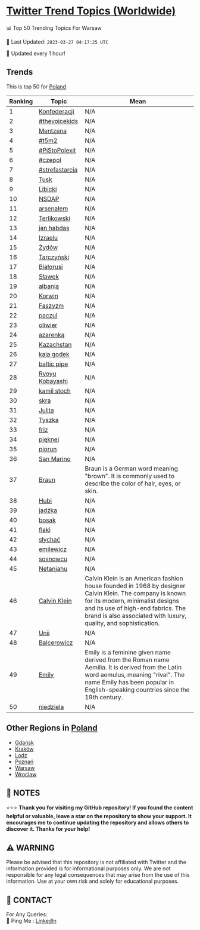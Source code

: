 [Twitter Trend Topics (Worldwide)](https://github.com/ErcinDedeoglu/Twitter-Trend-Topics)
==========


📊 Top 50 Trending Topics For Warsaw

📆 Last Updated: `2023-03-27 04:17:25 UTC`

🔧 Updated every 1 hour!


## Trends

This is top 50 for [Poland](</Poland>)

| Ranking | Topic | Mean |
| ------- | ------------ | ------------ |
| 1 | [Konfederacji](http://twitter.com/search?q=Konfederacji) | N/A |
| 2 | [#thevoicekids](http://twitter.com/search?q=%23thevoicekids) | N/A |
| 3 | [Mentzena](http://twitter.com/search?q=Mentzena) | N/A |
| 4 | [#t5m2](http://twitter.com/search?q=%23t5m2) | N/A |
| 5 | [#PiStoPolexit](http://twitter.com/search?q=%23PiStoPolexit) | N/A |
| 6 | [#czepol](http://twitter.com/search?q=%23czepol) | N/A |
| 7 | [#strefastarcia](http://twitter.com/search?q=%23strefastarcia) | N/A |
| 8 | [Tusk](http://twitter.com/search?q=Tusk) | N/A |
| 9 | [Libicki](http://twitter.com/search?q=Libicki) | N/A |
| 10 | [NSDAP](http://twitter.com/search?q=NSDAP) | N/A |
| 11 | [arsenałem](http://twitter.com/search?q=arsena%c5%82em) | N/A |
| 12 | [Terlikowski](http://twitter.com/search?q=Terlikowski) | N/A |
| 13 | [jan habdas](http://twitter.com/search?q=jan+habdas) | N/A |
| 14 | [Izraelu](http://twitter.com/search?q=Izraelu) | N/A |
| 15 | [Żydów](http://twitter.com/search?q=%c5%bbyd%c3%b3w) | N/A |
| 16 | [Tarczyński](http://twitter.com/search?q=Tarczy%c5%84ski) | N/A |
| 17 | [Białorusi](http://twitter.com/search?q=Bia%c5%82orusi) | N/A |
| 18 | [Sławek](http://twitter.com/search?q=S%c5%82awek) | N/A |
| 19 | [albanią](http://twitter.com/search?q=albani%c4%85) | N/A |
| 20 | [Korwin](http://twitter.com/search?q=Korwin) | N/A |
| 21 | [Faszyzm](http://twitter.com/search?q=Faszyzm) | N/A |
| 22 | [paczul](http://twitter.com/search?q=paczul) | N/A |
| 23 | [oliwier](http://twitter.com/search?q=oliwier) | N/A |
| 24 | [azarenką](http://twitter.com/search?q=azarenk%c4%85) | N/A |
| 25 | [Kazachstan](http://twitter.com/search?q=Kazachstan) | N/A |
| 26 | [kaja godek](http://twitter.com/search?q=kaja+godek) | N/A |
| 27 | [baltic pipe](http://twitter.com/search?q=baltic+pipe) | N/A |
| 28 | [Ryoyu Kobayashi](http://twitter.com/search?q=Ryoyu+Kobayashi) | N/A |
| 29 | [kamil stoch](http://twitter.com/search?q=kamil+stoch) | N/A |
| 30 | [skra](http://twitter.com/search?q=skra) | N/A |
| 31 | [Julita](http://twitter.com/search?q=Julita) | N/A |
| 32 | [Tyszka](http://twitter.com/search?q=Tyszka) | N/A |
| 33 | [friz](http://twitter.com/search?q=friz) | N/A |
| 34 | [pięknej](http://twitter.com/search?q=pi%c4%99knej) | N/A |
| 35 | [piorun](http://twitter.com/search?q=piorun) | N/A |
| 36 | [San Marino](http://twitter.com/search?q=San+Marino) | N/A |
| 37 | [Braun](http://twitter.com/search?q=Braun) | Braun is a German word meaning "brown". It is commonly used to describe the color of hair, eyes, or skin. |
| 38 | [Hubi](http://twitter.com/search?q=Hubi) | N/A |
| 39 | [jadźka](http://twitter.com/search?q=jad%c5%baka) | N/A |
| 40 | [bosak](http://twitter.com/search?q=bosak) | N/A |
| 41 | [flaki](http://twitter.com/search?q=flaki) | N/A |
| 42 | [słychać](http://twitter.com/search?q=s%c5%82ycha%c4%87) | N/A |
| 43 | [emilewicz](http://twitter.com/search?q=emilewicz) | N/A |
| 44 | [sosnowcu](http://twitter.com/search?q=sosnowcu) | N/A |
| 45 | [Netanjahu](http://twitter.com/search?q=Netanjahu) | N/A |
| 46 | [Calvin Klein](http://twitter.com/search?q=Calvin+Klein) | Calvin Klein is an American fashion house founded in 1968 by designer Calvin Klein. The company is known for its modern, minimalist designs and its use of high-end fabrics. The brand is also associated with luxury, quality, and sophistication. |
| 47 | [Unii](http://twitter.com/search?q=Unii) | N/A |
| 48 | [Balcerowicz](http://twitter.com/search?q=Balcerowicz) | N/A |
| 49 | [Emily](http://twitter.com/search?q=Emily) | Emily is a feminine given name derived from the Roman name Aemilia. It is derived from the Latin word aemulus, meaning "rival". The name Emily has been popular in English-speaking countries since the 19th century. |
| 50 | [niedziela](http://twitter.com/search?q=niedziela) | N/A |



## Other Regions in [Poland](</Poland>)

* [Gdańsk](</Poland/Gdańsk.md>)
* [Kraków](</Poland/Kraków.md>)
* [Lodz](</Poland/Lodz.md>)
* [Poznań](</Poland/Poznań.md>)
* [Warsaw](</Poland/Warsaw.md>)
* [Wroclaw](</Poland/Wroclaw.md>)



## 📝 NOTES

⭐⭐⭐ **Thank you for visiting my GitHub repository! If you found the content helpful or valuable, leave a star on the repository to show your support. It encourages me to continue updating the repository and allows others to discover it. Thanks for your help!**


## ⚠️ WARNING

Please be advised that this repository is not affiliated with Twitter and the information provided is for informational purposes only. We are not responsible for any legal consequences that may arise from the use of this information. Use at your own risk and solely for educational purposes.


## 📨 CONTACT

 For Any Queries:  
            🏓 Ping Me : [LinkedIn](https://www.linkedin.com/in/ercindedeoglu/)
